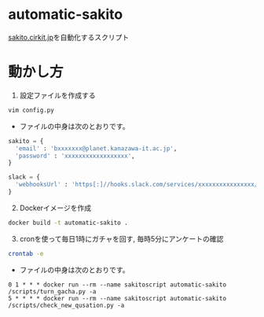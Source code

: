 # automatic-sakito
[sakito.cirkit.jp](https://sakito.cirkit.jp/)を自動化するスクリプト

# 動かし方
1. 設定ファイルを作成する
```bash
vim config.py
```
- ファイルの中身は次のとおりです。
```python
sakito = {
  'email' : 'bxxxxxxx@planet.kanazawa-it.ac.jp',
  'password' : 'xxxxxxxxxxxxxxxxxx',
}

slack = {
  'webhooksUrl' : 'https[:]//hooks.slack.com/services/xxxxxxxxxxxxxxxx/xxxxxxxxxxxxxxxx/xxxxxxxxxxxxxx',
}
```

2. Dockerイメージを作成
```bash
docker build -t automatic-sakito .
```

3. cronを使って毎日1時にガチャを回す, 毎時5分にアンケートの確認
```bash
crontab -e
```
- ファイルの中身は次のとおりです。
```crontab
0 1 * * * docker run --rm --name sakitoscript automatic-sakito /scripts/turn_gacha.py -a
5 * * * * docker run --rm --name sakitoscript automatic-sakito /scripts/check_new_qusation.py -a
```